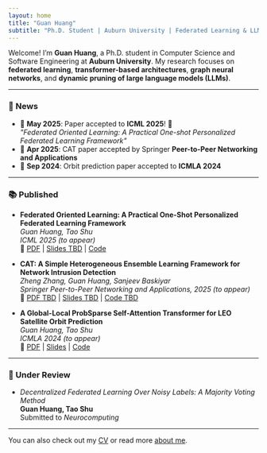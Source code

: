 ```yaml
---
layout: home
title: "Guan Huang"
subtitle: "Ph.D. Student | Auburn University | Federated Learning & LLM Optimization"
---
```


Welcome! I’m **Guan Huang**, a Ph.D. student in Computer Science and Software Engineering at **Auburn University**. My research focuses on **federated learning**, **transformer-based architectures**, **graph neural networks**, and **dynamic pruning of large language models (LLMs)**.

---

### 📰 News

- 📌 **May 2025**: Paper accepted to **ICML 2025**! 🎉  
  _"Federated Oriented Learning: A Practical One-shot Personalized Federated Learning Framework"_
- 📌 **Apr 2025**: CAT paper accepted by Springer **Peer-to-Peer Networking and Applications**
- 📌 **Sep 2024**: Orbit prediction paper accepted to **ICMLA 2024**

---

### 📚 Published

- **Federated Oriented Learning: A Practical One-Shot Personalized Federated Learning Framework**  
  *Guan Huang, Tao Shu*  
  _ICML 2025 (to appear)_  
  🔗 [PDF](/assets/publications/icml2025_fol.pdf) | [Slides TBD](/assets/slides/cat_presentation.pdf) | [Code](https://github.com/guanhuang-rs/code/fol)

- **CAT: A Simple Heterogeneous Ensemble Learning Framework for Network Intrusion Detection**  
  *Zheng Zhang, Guan Huang, Sanjeev Baskiyar*  
  _Springer Peer-to-Peer Networking and Applications, 2025 (to appear)_  
  🔗 [PDF TBD](/assets/publications/cat_ppna2025.pdf) | [Slides TBD](/assets/slides/cat_presentation.pdf) | [Code TBD](https://github.com/guanhuang-rs/cat-nid)

- **A Global-Local ProbSparse Self-Attention Transformer for LEO Satellite Orbit Prediction**  
  *Guan Huang, Tao Shu*  
  _ICMLA 2024 (to appear)_  
  🔗 [PDF](/assets/publications/GLO.pdf) | [Slides](/assets/slides/glopre.pptx) | [Code](https://app.box.com/s/jyc52jl6raw2n216pnrwht5aakl45juh)

---

### 📝 Under Review

- *Decentralized Federated Learning Over Noisy Labels: A Majority Voting Method*  
  **Guan Huang, Tao Shu**  
  Submitted to _Neurocomputing_

---

You can also check out my [CV](/cv/) or read more [about me](/aboutme/).

